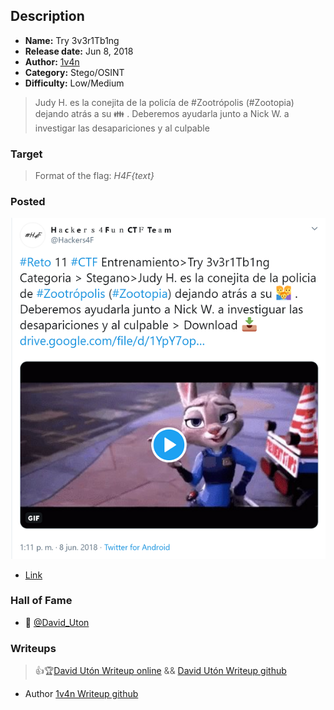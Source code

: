 ## Description

* **Name:** Try 3v3r1Tb1ng
* **Release date:** Jun 8, 2018
* **Author:** [1v4n](https://twitter.com/1r0Dm48O)
* **Category:** Stego/OSINT
* **Difficulty:** Low/Medium

> Judy H. es la conejita de la policía de #Zootrópolis (#Zootopia) dejando atrás a su 👪 . Deberemos ayudarla junto a Nick W. a investigar las desapariciones y al culpable

### Target

> Format of the flag: *H4F{text}*

### Posted

![hackers4fun_reto_11_post_tw](./Reto_11_tw_post.png)
- [Link](https://twitter.com/H4ck3rs4FunCTF/status/1005044551357255680)


### Hall of Fame

- 🥇 [@David_Uton](https://twitter.com/David_Uton)

### Writeups

> 👍🏆[David Utón Writeup online](https://c43s4rs.blogspot.com/2018/06/writeup-reto-h4f-stegano-try-3v3r1tb1ng.html) && [David Utón Writeup github](https://github.com/hackers4f/hackers4fun-writeups/blob/master/challenges/Stego/Reto_H4F_11_Try_3v3r1Tb1ng/C43S4RS_%20Writeup%20Reto%20H4F%20Stegano_%20Try%203v3r1Tb1ng.pdf)
- Author [1v4n Writeup github](https://github.com/hackers4f/hackers4fun-writeups/blob/master/challenges/Stego/Reto_H4F_11_Try_3v3r1Tb1ng/H4F%20-%20Reto%2011%20-%20Try%203v3r1Tb1ng%20-%201v4n.pdf)

